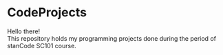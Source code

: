 # CodeProjects
Hello there!\
This repository holds my programming projects done during the period of stanCode SC101 course.
